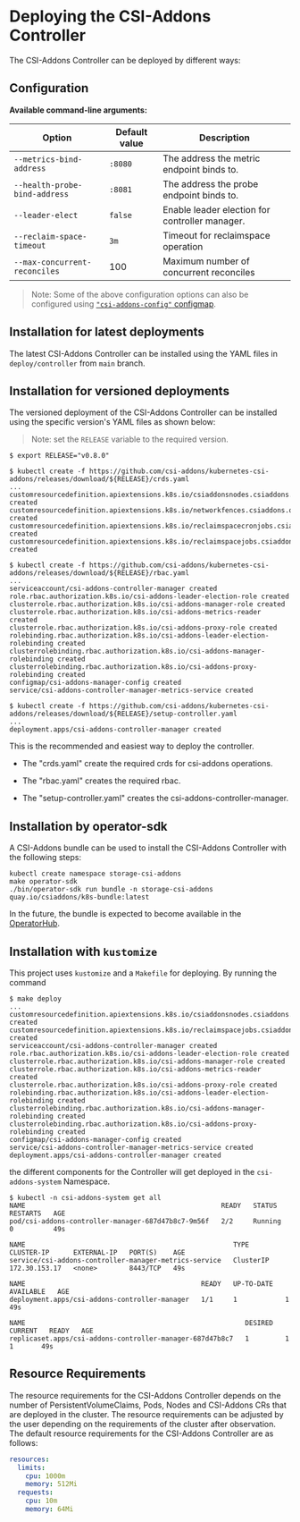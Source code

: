 # Deploying the CSI-Addons Controller

The CSI-Addons Controller can be deployed by different ways:

## Configuration

**Available command-line arguments:**

| Option                        | Default value | Description                                    |
| ----------------------------- | ------------- | ---------------------------------------------- |
| `--metrics-bind-address`      | `:8080`       | The address the metric endpoint binds to.      |
| `--health-probe-bind-address` | `:8081`       | The address the probe endpoint binds to.       |
| `--leader-elect`              | `false`       | Enable leader election for controller manager. |
| `--reclaim-space-timeout`     | `3m`          | Timeout for reclaimspace operation             |
| `--max-concurrent-reconciles` | 100           | Maximum number of concurrent reconciles        |

> Note: Some of the above configuration options can also be configured using [`"csi-addons-config"` configmap](./csi-addons-config.md).

## Installation for latest deployments

The latest CSI-Addons Controller can be installed using the YAML files in `deploy/controller` from `main` branch.

## Installation for versioned deployments

The versioned deployment of the CSI-Addons Controller can be installed using the specific version's YAML files as shown below:

> Note: set the `RELEASE` variable to the required version.

```console
$ export RELEASE="v0.8.0"

$ kubectl create -f https://github.com/csi-addons/kubernetes-csi-addons/releases/download/${RELEASE}/crds.yaml
...
customresourcedefinition.apiextensions.k8s.io/csiaddonsnodes.csiaddons.openshift.io created
customresourcedefinition.apiextensions.k8s.io/networkfences.csiaddons.openshift.io created
customresourcedefinition.apiextensions.k8s.io/reclaimspacecronjobs.csiaddons.openshift.io created
customresourcedefinition.apiextensions.k8s.io/reclaimspacejobs.csiaddons.openshift.io created

$ kubectl create -f https://github.com/csi-addons/kubernetes-csi-addons/releases/download/${RELEASE}/rbac.yaml
...
serviceaccount/csi-addons-controller-manager created
role.rbac.authorization.k8s.io/csi-addons-leader-election-role created
clusterrole.rbac.authorization.k8s.io/csi-addons-manager-role created
clusterrole.rbac.authorization.k8s.io/csi-addons-metrics-reader created
clusterrole.rbac.authorization.k8s.io/csi-addons-proxy-role created
rolebinding.rbac.authorization.k8s.io/csi-addons-leader-election-rolebinding created
clusterrolebinding.rbac.authorization.k8s.io/csi-addons-manager-rolebinding created
clusterrolebinding.rbac.authorization.k8s.io/csi-addons-proxy-rolebinding created
configmap/csi-addons-manager-config created
service/csi-addons-controller-manager-metrics-service created

$ kubectl create -f https://github.com/csi-addons/kubernetes-csi-addons/releases/download/${RELEASE}/setup-controller.yaml
...
deployment.apps/csi-addons-controller-manager created
```

This is the recommended and easiest way to deploy the controller.

- The "crds.yaml" create the required crds for csi-addons operations.

- The "rbac.yaml" creates the required rbac.

- The "setup-controller.yaml" creates the csi-addons-controller-manager.

## Installation by operator-sdk

A CSI-Addons bundle can be used to install the CSI-Addons Controller with the
following steps:

```console
kubectl create namespace storage-csi-addons
make operator-sdk
./bin/operator-sdk run bundle -n storage-csi-addons quay.io/csiaddons/k8s-bundle:latest
```

In the future, the bundle is expected to become available in the
[OperatorHub](https://operatorhub.io/).

## Installation with `kustomize`

This project uses `kustomize` and a `Makefile` for deploying. By running the
command

```console
$ make deploy
...
customresourcedefinition.apiextensions.k8s.io/csiaddonsnodes.csiaddons.openshift.io created
customresourcedefinition.apiextensions.k8s.io/reclaimspacejobs.csiaddons.openshift.io created
serviceaccount/csi-addons-controller-manager created
role.rbac.authorization.k8s.io/csi-addons-leader-election-role created
clusterrole.rbac.authorization.k8s.io/csi-addons-manager-role created
clusterrole.rbac.authorization.k8s.io/csi-addons-metrics-reader created
clusterrole.rbac.authorization.k8s.io/csi-addons-proxy-role created
rolebinding.rbac.authorization.k8s.io/csi-addons-leader-election-rolebinding created
clusterrolebinding.rbac.authorization.k8s.io/csi-addons-manager-rolebinding created
clusterrolebinding.rbac.authorization.k8s.io/csi-addons-proxy-rolebinding created
configmap/csi-addons-manager-config created
service/csi-addons-controller-manager-metrics-service created
deployment.apps/csi-addons-controller-manager created
```

the different components for the Controller will get deployed in the
`csi-addons-system` Namespace.

```console
$ kubectl -n csi-addons-system get all
NAME                                                 READY   STATUS    RESTARTS   AGE
pod/csi-addons-controller-manager-687d47b8c7-9m56f   2/2     Running   0          49s

NAME                                                    TYPE        CLUSTER-IP      EXTERNAL-IP   PORT(S)    AGE
service/csi-addons-controller-manager-metrics-service   ClusterIP   172.30.153.17   <none>        8443/TCP   49s

NAME                                            READY   UP-TO-DATE   AVAILABLE   AGE
deployment.apps/csi-addons-controller-manager   1/1     1            1           49s

NAME                                                       DESIRED   CURRENT   READY   AGE
replicaset.apps/csi-addons-controller-manager-687d47b8c7   1         1         1       49s
```

## Resource Requirements

The resource requirements for the CSI-Addons Controller depends on the number of
PersistentVolumeClaims, Pods, Nodes and CSI-Addons CRs that are deployed in the
cluster. The resource requirements can be adjusted by the user depending on the
requirements of the cluster after observation. The default resource requirements
for the CSI-Addons Controller are as follows:

```yaml
resources:
  limits:
    cpu: 1000m
    memory: 512Mi
  requests:
    cpu: 10m
    memory: 64Mi
```
